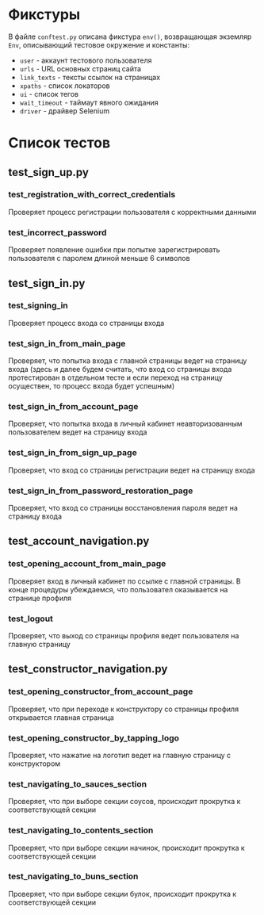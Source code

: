 # Фикстуры
В файле `conftest.py` описана фикстура `env()`, возвращающая экземляр `Env`, описывающий тестовое окружение и константы:
* `user` - аккаунт тестового пользователя
* `urls` - URL основных страниц сайта
* `link_texts` - тексты ссылок на страницах
* `xpaths` - список локаторов
* `ui` - список тегов
* `wait_timeout` - таймаут явного ожидания
* `driver` - драйвер Selenium

# Список тестов
## test_sign_up.py
### test_registration_with_correct_credentials
Проверяет процесс регистрации пользователя с корректными данными
### test_incorrect_password
Проверяет появление ошибки при попытке зарегистрировать пользователя с паролем длиной меньше 6 символов

## test_sign_in.py
### test_signing_in
Проверяет процесс входа со страницы входа
### test_sign_in_from_main_page
Проверяет, что попытка входа с главной страницы ведет на страницу входа (здесь и далее будем считать, что вход со страницы входа протестирован в отдельном тесте и если переход на страницу осуществен, то процесс входа будет успешным)
### test_sign_in_from_account_page
Проверяет, что попытка входа в личный кабинет неавторизованным пользователем ведет на страницу входа
### test_sign_in_from_sign_up_page
Проверяет, что вход со страницы регистрации ведет на страницу входа
### test_sign_in_from_password_restoration_page
Проверяет, что вход со страницы восстановления пароля ведет на страницу входа

## test_account_navigation.py
### test_opening_account_from_main_page
Проверяет вход в личный кабинет по ссылке с главной страницы. В конце процедуры убеждаемся, что пользовател оказывается на странице профиля
### test_logout
Проверяет, что выход со страницы профиля ведет пользователя на главную страницу

## test_constructor_navigation.py
### test_opening_constructor_from_account_page
Проверяет, что при переходе к конструктору со страницы профиля открывается главная страница
### test_opening_constructor_by_tapping_logo
Проверяет, что нажатие на логотип ведет на главную страницу с конструктором
### test_navigating_to_sauces_section
Проверяет, что при выборе секции соусов, происходит прокрутка к соответствующей секции
### test_navigating_to_contents_section
Проверяет, что при выборе секции начинок, происходит прокрутка к соответствующей секции
### test_navigating_to_buns_section
Проверяет, что при выборе секции булок, происходит прокрутка к соответствующей секции

